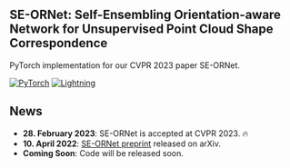 ## SE-ORNet: Self-Ensembling Orientation-aware Network for Unsupervised Point Cloud Shape Correspondence
PyTorch implementation for our CVPR 2023 paper SE-ORNet.

<a href="https://pytorch.org/get-started/locally/"><img alt="PyTorch" src="https://img.shields.io/badge/PyTorch-ee4c2c?logo=pytorch&logoColor=white"></a>
<a href="https://pytorchlightning.ai/"><img alt="Lightning" src="https://img.shields.io/badge/-Lightning-792ee5?logo=pytorchlightning&logoColor=white"></a>

## News

* **28. February 2023**: SE-ORNet is accepted at CVPR 2023. :fire:
* **10. April 2022**: [SE-ORNet preprint](https://arxiv.org/abs/2304.05395) released on arXiv.
* **Coming Soon**: Code will be released soon.
